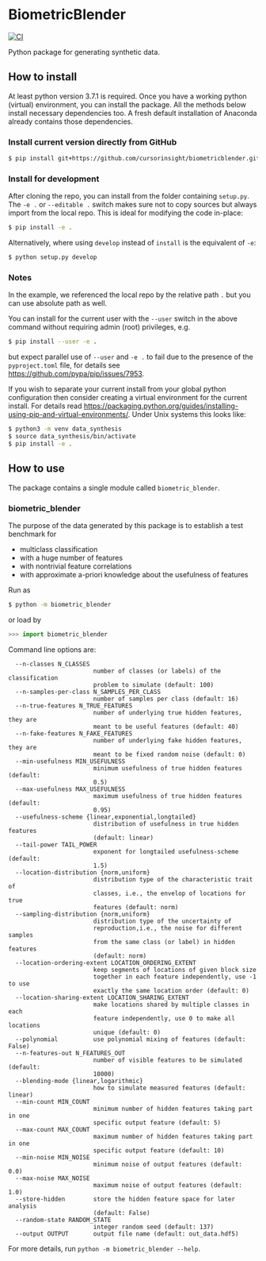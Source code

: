 # BiometricBlender

[![CI](https://github.com/cursorinsight/biometricblender/actions/workflows/CI.yaml/badge.svg)](https://github.com/cursorinsight/biometricblender/actions/workflows/CI.yaml)

Python package for generating synthetic data.

## How to install

At least python version 3.7.1 is required. Once you have a working python
(virtual) environment, you can install the package. All the methods below
install necessary dependencies too. A fresh default installation of Anaconda
already contains those dependencies.

### Install current version directly from GitHub

```sh
$ pip install git+https://github.com/cursorinsight/biometricblender.git
```

### Install for development

After cloning the repo, you can install from the folder containing `setup.py`.
The `-e .` or `--editable .` switch makes sure not to copy sources but always
import from the local repo. This is ideal for modifying the code in-place:

```sh
$ pip install -e .
```

Alternatively, where using `develop` instead of `install` is the equivalent
of `-e`:

```sh
$ python setup.py develop
```

### Notes

In the example, we referenced the local repo by the relative path `.` but you
can use absolute path as well.

You can install for the current user with the `--user` switch in the above
command without requiring admin (root) privileges, e.g.

```sh
$ pip install --user -e .
```

but expect parallel use of `--user` and `-e .` to fail due to the presence of
the `pyproject.toml` file, for details see
<https://github.com/pypa/pip/issues/7953>.

If you wish to separate your current install from your global python
configuration then consider creating a virtual environment for the current
install. For details read
<https://packaging.python.org/guides/installing-using-pip-and-virtual-environments/>.
Under Unix systems this looks like:

```sh
$ python3 -m venv data_synthesis
$ source data_synthesis/bin/activate
$ pip install -e .
```

## How to use

The package contains a single module called `biometric_blender`.

### biometric_blender

The purpose of the data generated by this package is to establish a test
benchmark for

* multiclass classification
* with a huge number of features
* with nontrivial feature correlations
* with approximate a-priori knowledge about the usefulness of features

Run as

```sh
$ python -m biometric_blender
```

or load by

```py
>>> import biometric_blender
```

Command line options are:

```
  --n-classes N_CLASSES
                        number of classes (or labels) of the classification
                        problem to simulate (default: 100)
  --n-samples-per-class N_SAMPLES_PER_CLASS
                        number of samples per class (default: 16)
  --n-true-features N_TRUE_FEATURES
                        number of underlying true hidden features, they are
                        meant to be useful features (default: 40)
  --n-fake-features N_FAKE_FEATURES
                        number of underlying fake hidden features, they are
                        meant to be fixed random noise (default: 0)
  --min-usefulness MIN_USEFULNESS
                        minimum usefulness of true hidden features (default:
                        0.5)
  --max-usefulness MAX_USEFULNESS
                        maximum usefulness of true hidden features (default:
                        0.95)
  --usefulness-scheme {linear,exponential,longtailed}
                        distribution of usefulness in true hidden features
                        (default: linear)
  --tail-power TAIL_POWER
                        exponent for longtailed usefulness-scheme (default:
                        1.5)
  --location-distribution {norm,uniform}
                        distribution type of the characteristic trait of
                        classes, i.e., the envelop of locations for true
                        features (default: norm)
  --sampling-distribution {norm,uniform}
                        distribution type of the uncertainty of
                        reproduction,i.e., the noise for different samples
                        from the same class (or label) in hidden features
                        (default: norm)
  --location-ordering-extent LOCATION_ORDERING_EXTENT
                        keep segments of locations of given block size
                        together in each feature independently, use -1 to use
                        exactly the same location order (default: 0)
  --location-sharing-extent LOCATION_SHARING_EXTENT
                        make locations shared by multiple classes in each
                        feature independently, use 0 to make all locations
                        unique (default: 0)
  --polynomial          use polynomial mixing of features (default: False)
  --n-features-out N_FEATURES_OUT
                        number of visible features to be simulated (default:
                        10000)
  --blending-mode {linear,logarithmic}
                        how to simulate measured features (default: linear)
  --min-count MIN_COUNT
                        minimum number of hidden features taking part in one
                        specific output feature (default: 5)
  --max-count MAX_COUNT
                        maximum number of hidden features taking part in one
                        specific output feature (default: 10)
  --min-noise MIN_NOISE
                        minimum noise of output features (default: 0.0)
  --max-noise MAX_NOISE
                        maximum noise of output features (default: 1.0)
  --store-hidden        store the hidden feature space for later analysis
                        (default: False)
  --random-state RANDOM_STATE
                        integer random seed (default: 137)
  --output OUTPUT       output file name (default: out_data.hdf5)
```

For more  details, run `python -m biometric_blender --help`.
